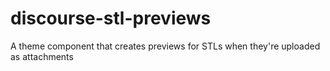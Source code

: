 # discourse-stl-previews
A theme component that creates previews for STLs when they're uploaded as attachments
